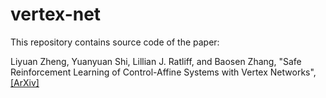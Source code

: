 # vertex-net
This repository contains source code of the paper:

Liyuan Zheng, Yuanyuan Shi, Lillian J. Ratliff, and Baosen Zhang, "Safe Reinforcement Learning of Control-Affine Systems with Vertex Networks",
[[ArXiv]](https://arxiv.org/abs/2003.09488)
